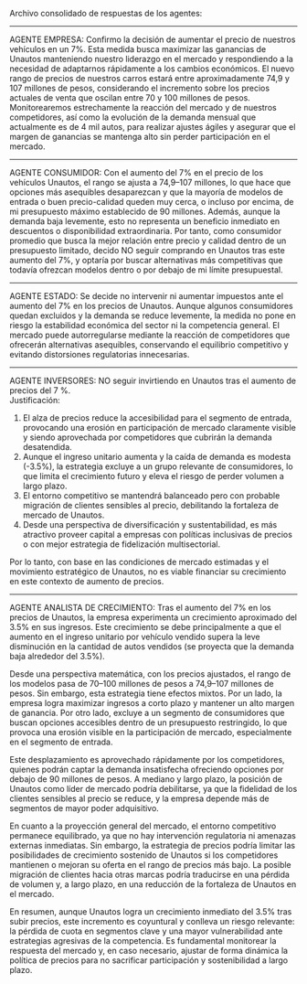 Archivo consolidado de respuestas de los agentes:

---

AGENTE EMPRESA:
Confirmo la decisión de aumentar el precio de nuestros vehículos en un 7%. Esta medida busca maximizar las ganancias de Unautos manteniendo nuestro liderazgo en el mercado y respondiendo a la necesidad de adaptarnos rápidamente a los cambios económicos. El nuevo rango de precios de nuestros carros estará entre aproximadamente 74,9 y 107 millones de pesos, considerando el incremento sobre los precios actuales de venta que oscilan entre 70 y 100 millones de pesos. Monitorearemos estrechamente la reacción del mercado y de nuestros competidores, así como la evolución de la demanda mensual que actualmente es de 4 mil autos, para realizar ajustes ágiles y asegurar que el margen de ganancias se mantenga alto sin perder participación en el mercado.

---

AGENTE CONSUMIDOR:
Con el aumento del 7% en el precio de los vehículos Unautos, el rango se ajusta a 74,9–107 millones, lo que hace que opciones más asequibles desaparezcan y que la mayoría de modelos de entrada o buen precio-calidad queden muy cerca, o incluso por encima, de mi presupuesto máximo establecido de 90 millones. Además, aunque la demanda baja levemente, esto no representa un beneficio inmediato en descuentos o disponibilidad extraordinaria. Por tanto, como consumidor promedio que busca la mejor relación entre precio y calidad dentro de un presupuesto limitado, decido NO seguir comprando en Unautos tras este aumento del 7%, y optaría por buscar alternativas más competitivas que todavía ofrezcan modelos dentro o por debajo de mi límite presupuestal.

---

AGENTE ESTADO:
Se decide no intervenir ni aumentar impuestos ante el aumento del 7% en los precios de Unautos. Aunque algunos consumidores quedan excluidos y la demanda se reduce levemente, la medida no pone en riesgo la estabilidad económica del sector ni la competencia general. El mercado puede autorregularse mediante la reacción de competidores que ofrecerán alternativas asequibles, conservando el equilibrio competitivo y evitando distorsiones regulatorias innecesarias.

---

AGENTE INVERSORES:
NO seguir invirtiendo en Unautos tras el aumento de precios del 7 %.  
Justificación:  
1. El alza de precios reduce la accesibilidad para el segmento de entrada, provocando una erosión en participación de mercado claramente visible y siendo aprovechada por competidores que cubrirán la demanda desatendida.  
2. Aunque el ingreso unitario aumenta y la caída de demanda es modesta (-3.5%), la estrategia excluye a un grupo relevante de consumidores, lo que limita el crecimiento futuro y eleva el riesgo de perder volumen a largo plazo.  
3. El entorno competitivo se mantendrá balanceado pero con probable migración de clientes sensibles al precio, debilitando la fortaleza de mercado de Unautos.  
4. Desde una perspectiva de diversificación y sustentabilidad, es más atractivo proveer capital a empresas con políticas inclusivas de precios o con mejor estrategia de fidelización multisectorial.

Por lo tanto, con base en las condiciones de mercado estimadas y el movimiento estratégico de Unautos, no es viable financiar su crecimiento en este contexto de aumento de precios.

---

AGENTE ANALISTA DE CRECIMIENTO:
Tras el aumento del 7% en los precios de Unautos, la empresa experimenta un crecimiento aproximado del 3.5% en sus ingresos. Este crecimiento se debe principalmente a que el aumento en el ingreso unitario por vehículo vendido supera la leve disminución en la cantidad de autos vendidos (se proyecta que la demanda baja alrededor del 3.5%).

Desde una perspectiva matemática, con los precios ajustados, el rango de los modelos pasa de 70–100 millones de pesos a 74,9–107 millones de pesos. Sin embargo, esta estrategia tiene efectos mixtos. Por un lado, la empresa logra maximizar ingresos a corto plazo y mantener un alto margen de ganancia. Por otro lado, excluye a un segmento de consumidores que buscan opciones accesibles dentro de un presupuesto restringido, lo que provoca una erosión visible en la participación de mercado, especialmente en el segmento de entrada.

Este desplazamiento es aprovechado rápidamente por los competidores, quienes podrán captar la demanda insatisfecha ofreciendo opciones por debajo de 90 millones de pesos. A mediano y largo plazo, la posición de Unautos como líder de mercado podría debilitarse, ya que la fidelidad de los clientes sensibles al precio se reduce, y la empresa depende más de segmentos de mayor poder adquisitivo.

En cuanto a la proyección general del mercado, el entorno competitivo permanece equilibrado, ya que no hay intervención regulatoria ni amenazas externas inmediatas. Sin embargo, la estrategia de precios podría limitar las posibilidades de crecimiento sostenido de Unautos si los competidores mantienen o mejoran su oferta en el rango de precios más bajo. La posible migración de clientes hacia otras marcas podría traducirse en una pérdida de volumen y, a largo plazo, en una reducción de la fortaleza de Unautos en el mercado.

En resumen, aunque Unautos logra un crecimiento inmediato del 3.5% tras subir precios, este incremento es coyuntural y conlleva un riesgo relevante: la pérdida de cuota en segmentos clave y una mayor vulnerabilidad ante estrategias agresivas de la competencia. Es fundamental monitorear la respuesta del mercado y, en caso necesario, ajustar de forma dinámica la política de precios para no sacrificar participación y sostenibilidad a largo plazo.